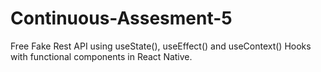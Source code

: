 # Continuous-Assesment-5
Free Fake Rest API using useState(), useEffect() and useContext() Hooks with functional components in React Native.
